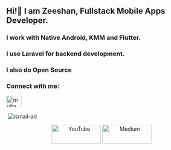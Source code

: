 <h2><b>Hi!👋 I am Zeeshan, Fullstack Mobile Apps Developer.</b></h2>

<h3>I work with Native Android, KMM and Flutter.</h3>
<h3>I use <b>Laravel</b> for backend development.</h3>
<h3>I also do Open Source</h3>


<h3 align="left">Connect with me:</h3>
<p align="left">
<a href="https://www.linkedin.com/in/devscion/" target="blank"><img align="center" src="https://raw.githubusercontent.com/rahuldkjain/github-profile-readme-generator/master/src/images/icons/Social/linked-in-alt.svg" alt="muhammad ismail bin asim" height="30" width="40" /></a>

<p>&nbsp;<img align="center" src="https://github-readme-stats.vercel.app/api?username=zeeshanali-k&show_icons=true&locale=en" alt="ismail-ad" /></p>

<p align="center">
<!--   <a href="https://dev-scion.tech" target="_blank"><img src="https://raw.githubusercontent.com/zeeshanali-k/zeeshanali-k/master/assets/website.png" height="50" width="130" alt="Website"></a> -->
	<a href="https://www.youtube.com/@devscion" target="_blank"><img src="https://raw.githubusercontent.com/zeeshanali-k/zeeshanali-k/master/assets/youtube.png" height="50" width="130" alt="YouTube"></a>
  <a href="https://zeeshan-ali.medium.com" target="_blank"><img src="https://raw.githubusercontent.com/zeeshanali-k/zeeshanali-k/master/assets/medium.png" height="50" width="130" alt="Medium"></a>
  
	
</p>
